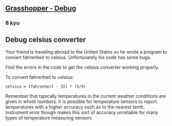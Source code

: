 <h2><a href=https://www.codewars.com/kata/55cb854deb36f11f130000e1/train/java target="_blank">Grasshopper - Debug</a></h2><h3>8 kyu</h3><h2 id="debug-celsius-converter">Debug celsius converter</h2><p>Your friend is traveling abroad to the United States so he wrote a program to convert fahrenheit to celsius. Unfortunately his code has some bugs.</p><p>Find the errors in the code to get the celsius converter working properly.</p><p>To convert fahrenheit to celsius:</p><pre><code>celsius = (fahrenheit - 32) * (5/9)</code></pre><p>Remember that typically temperatures in the current weather conditions are given in whole numbers. It is possible for temperature sensors to report temperatures with a higher accuracy such as to the nearest tenth. Instrument error though makes this sort of accuracy unreliable for many types of temperature measuring sensors. </p>